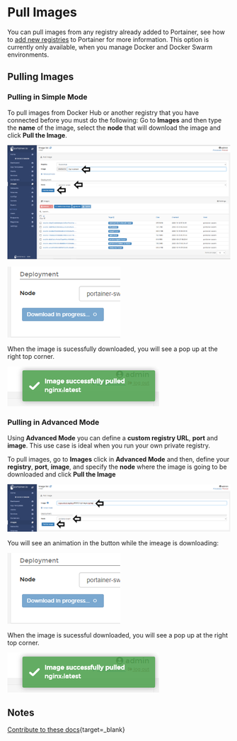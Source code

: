 # Pull Images

You can pull images from any registry already added to Portainer, see how to [add new registries](/v2.0/registries/connect/) to Portainer for more information. This option is currently only available, when you manage Docker and Docker Swarm environments.

## Pulling Images

### Pulling in Simple Mode

To pull images from Docker Hub or another registry that you have connected before you must do the following:
Go to <b>Images</b> and then type the <b>name</b> of the image, select the <b>node</b> that will download the image and click <b>Pull the Image</b>.

![pull](assets/pull-1.png)

![pull](assets/pull-2.png)

When the image is sucessfully downloaded, you will see a pop up at the right top corner.

![pull](assets/pull-3.png)

### Pulling in Advanced Mode

Using <b>Advanced Mode</b> you can define a <b>custom registry URL</b>, <b>port</b> and <b>image</b>. This use case is ideal when you run your own private registry.

To pull images, go to <b>Images</b> click in <b>Advanced Mode</b> and then, define your <b>registry</b>, <b>port</b>, <b>image</b>, and specify the <b>node</b> where the image is going to be downloaded and click <b>Pull the Image</b>

![pull](assets/pull-4.png)

You will see an animation in the button while the imeage is downloading:

![pull](assets/pull-2.png)

When the image is sucessful downloaded, you will see a pop up at the right top corner.

![pull](assets/pull-3.png)

## Notes

[Contribute to these docs](https://github.com/portainer/portainer-docs/blob/master/contributing.md){target=_blank}

